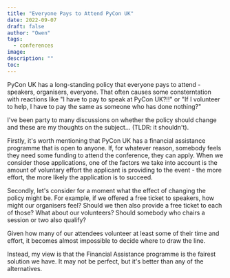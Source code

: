 ```yaml
---
title: "Everyone Pays to Attend PyCon UK"
date: 2022-09-07
draft: false
author: "Owen"
tags:
  - conferences
image:
description: ""
toc: 
---
```

PyCon UK has a long-standing policy that everyone pays to attend -
speakers, organisers, everyone. That often causes some consterntation
with reactions like \"I have to pay to speak at PyCon UK?!!\" or \"If I
volunteer to help, I have to pay the same as someone who has done
nothing?\"

I\'ve been party to many discussions on whether the policy should change
and these are my thoughts on the subject\... (TLDR: it shouldn\'t).

Firstly, it\'s worth mentioning that PyCon UK has a financial assistance
programme that is open to anyone. If, for whatever reason, somebody
feels they need some funding to attend the conference, they can apply.
When we consider those applications, one of the factors we take into
account is the amount of voluntary effort the applicant is providing to
the event - the more effort, the more likely the application is to
succeed.

Secondly, let\'s consider for a moment what the effect of changing the
policy might be. For example, if we offered a free ticket to speakers,
how might our organisers feel? Should we then also provide a free ticket
to each of those? What about our volunteers? Should somebody who chairs
a session or two also qualify?

Given how many of our attendees volunteer at least some of their time
and effort, it becomes almost impossible to decide where to draw the
line.

Instead, my view is that the Financial Assistance programme is the
fairest solution we have. It may not be perfect, but it\'s better than
any of the alternatives.
